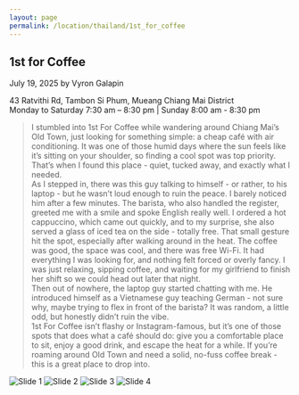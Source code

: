 ```yaml
---
layout: page
permalink: /location/thailand/1st_for_coffee
---
```


<div id="Location" style="display:none;" class="Thailand"></div>
<div class="container">     
  <article class="blog-post">
    <h2 class="display-5 link-body-emphasis mb-1">1st for Coffee</h2>
    <p class="blog-post-meta">
      July 19, 2025 by <!-- <a href="#"> --> Vyron Galapin <!--</a>-->
      <div class="business-info">
        <div class="info-item">
            <i class="fas fa-map-marker-alt"></i>
            <span>43 Ratvithi Rd, Tambon Si Phum, Mueang Chiang Mai District</span>
        </div>
        <div class="info-item">
            <i class="far fa-clock"></i>
            <span>Monday to Saturday 7:30 am – 8:30 pm | Sunday 8:00 am - 8:30 pm </span>
        </div>
        <!-- <div class="info-item">
            <i class="fab fa-facebook"></i>
            <a href="" target="_blank">Facebook</a>
        </div>
        <div class="info-item">
            <i class="fab  fa-instagram"></i>
            <a href="" target="_blank">Instagram</a>
        </div> -->
      </div>
    </p>
    <div class="row"> 
      <div class="col-md-9"> 
        <blockquote class="blockquote">
          <p>
            I stumbled into 1st For Coffee while wandering around Chiang Mai’s Old Town, just looking for something simple: a cheap café with air conditioning. It was one of those humid days where the sun feels like it’s sitting on your shoulder, so finding a cool spot was top priority. That’s when I found this place - quiet, tucked away, and exactly what I needed.
            <br />
            As I stepped in, there was this guy talking to himself - or rather, to his laptop - but he wasn’t loud enough to ruin the peace. I barely noticed him after a few minutes. The barista, who also handled the register, greeted me with a smile and spoke English really well. I ordered a hot cappuccino, which came out quickly, and to my surprise, she also served a glass of iced tea on the side - totally free. That small gesture hit the spot, especially after walking around in the heat.
            The coffee was good, the space was cool, and there was free Wi-Fi. It had everything I was looking for, and nothing felt forced or overly fancy. I was just relaxing, sipping coffee, and waiting for my girlfriend to finish her shift so we could head out later that night.
            <br />
            Then out of nowhere, the laptop guy started chatting with me. He introduced himself as a Vietnamese guy teaching German - not sure why, maybe trying to flex in front of the barista? It was random, a little odd, but honestly didn’t ruin the vibe.
            <br />
            1st For Coffee isn’t flashy or Instagram-famous, but it’s one of those spots that does what a café should do: give you a comfortable place to sit, enjoy a good drink, and escape the heat for a while. If you’re roaming around Old Town and need a solid, no-fuss coffee break - this is a great place to drop into.
          </p>
        </blockquote>
      </div>     
      <div class="col-md-3">
        <div class="slideshow-container">
            <div class="slides">
                <img src="{{ site.baseurl }}/assets/images/thailand/1st for Coffee 1.JPEG" alt="Slide 1">
                <img src="{{ site.baseurl }}/assets/images/thailand/1st for Coffee 2.JPEG" alt="Slide 2">
                <img src="{{ site.baseurl }}/assets/images/thailand/1st for Coffee 3.JPEG" alt="Slide 3">
                <img src="{{ site.baseurl }}/assets/images/thailand/1st for Coffee 4.JPEG" alt="Slide 4">
            </div>
        </div>
      </div>
    </div>
    <!-- <div>
      <a href="https://maps.app.goo.gl/3AFLywg59a6m7VxH7" target="_blank">
        <div id="map-tile">
            <iframe src="https://www.google.com/maps/embed?pb=!1m18!1m12!1m3!1d31498.381159977675!2d123.28803007635597!3d9.306872929322981!2m3!1f0!2f0!3f0!3m2!1i1024!2i768!4f13.1!3m3!1m2!1s0x33ab6f6b71cb06e9%3A0xbffa3a21edd25020!2sKapeng%20Lokal%20Dgt!5e0!3m2!1sen!2sph!4v1740294951341!5m2!1sen!2sph" width="600" height="450" style="border:0;" allowfullscreen="" loading="lazy" referrerpolicy="no-referrer-when-downgrade"></iframe>
        </div>
        </a>
    </div> -->
  </article>
  <script src="{{ site.baseurl }}/assets/js/slideshow.js">
</div>
